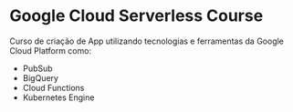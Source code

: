 # Google Cloud Serverless Course

Curso de criação de App utilizando tecnologias e ferramentas da Google Cloud Platform como:
- PubSub
- BigQuery
- Cloud Functions
- Kubernetes Engine
